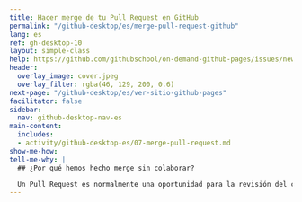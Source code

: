 ```yaml
---
title: Hacer merge de tu Pull Request en GitHub
permalink: "/github-desktop/es/merge-pull-request-github"
lang: es
ref: gh-desktop-10
layout: simple-class
help: https://github.com/githubschool/on-demand-github-pages/issues/new?title=I%20need%20help&body=Describe%20what%20you%20need%20help%20with%20here.&labels=Help%20Wanted
header:
  overlay_image: cover.jpeg
  overlay_filter: rgba(46, 129, 200, 0.6)
next-page: "/github-desktop/es/ver-sitio-github-pages"
facilitator: false
sidebar:
  nav: github-desktop-nav-es
main-content:
  includes:
  - activity/github-desktop-es/07-merge-pull-request.md
show-me-how: 
tell-me-why: |
  ## ¿Por qué hemos hecho merge sin colaborar?

  Un Pull Request es normalmente una oportunidad para la revisión del código y la colaboración. En esta clase, estás creando un sitio web personal, así que podemos saltarnos este paso. De todas formas, si quisieras que alguien colaborara en tu Pull Request, es tan sencillo como mencionarle con la @.
---
```


